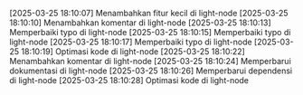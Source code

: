 [2025-03-25 18:10:07] Menambahkan fitur kecil di light-node
[2025-03-25 18:10:10] Menambahkan komentar di light-node
[2025-03-25 18:10:13] Memperbaiki typo di light-node
[2025-03-25 18:10:15] Memperbaiki typo di light-node
[2025-03-25 18:10:17] Memperbaiki typo di light-node
[2025-03-25 18:10:19] Optimasi kode di light-node
[2025-03-25 18:10:22] Menambahkan komentar di light-node
[2025-03-25 18:10:24] Memperbarui dokumentasi di light-node
[2025-03-25 18:10:26] Memperbarui dependensi di light-node
[2025-03-25 18:10:28] Optimasi kode di light-node
